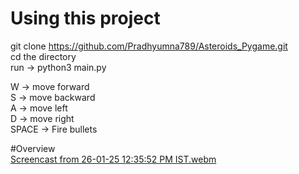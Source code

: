 # Using this project<br>
git clone https://github.com/Pradhyumna789/Asteroids_Pygame.git<br>
cd the directory<br>
run -> python3 main.py<br>

W -> move forward<br>
S -> move backward<br>
A -> move left<br>
D -> move right<br>
SPACE -> Fire bullets<br>

#Overview<br>
[Screencast from 26-01-25 12:35:52 PM IST.webm](https://github.com/user-attachments/assets/bf8b4569-65b7-4e03-81bd-3c2f873fe6d7)
